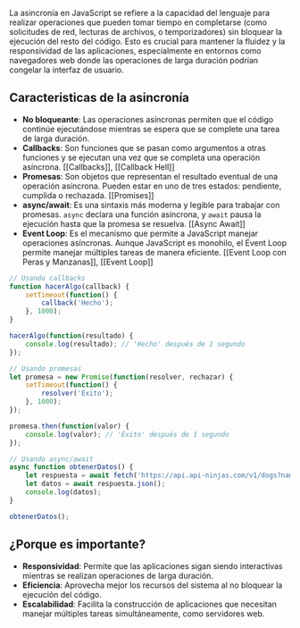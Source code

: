 La asincronía en JavaScript se refiere a la capacidad del lenguaje para realizar operaciones que pueden tomar tiempo en completarse (como solicitudes de red, lecturas de archivos, o temporizadores) sin bloquear la ejecución del resto del código. Esto es crucial para mantener la fluidez y la responsividad de las aplicaciones, especialmente en entornos como navegadores web donde las operaciones de larga duración podrían congelar la interfaz de usuario.

## Caracteristicas de la asincronía
- **No bloqueante**: Las operaciones asíncronas permiten que el código continúe ejecutándose mientras se espera que se complete una tarea de larga duración.
- **Callbacks**: Son funciones que se pasan como argumentos a otras funciones y se ejecutan una vez que se completa una operación asíncrona. [[Callbacks]], [[Callback Hell]]
- **Promesas**: Son objetos que representan el resultado eventual de una operación asíncrona. Pueden estar en uno de tres estados: pendiente, cumplida o rechazada. [[Promises]]
- **async/await**: Es una sintaxis más moderna y legible para trabajar con promesas. `async` declara una función asíncrona, y `await` pausa la ejecución hasta que la promesa se resuelva. [[Async Await]]
- **Event Loop**: Es el mecanismo que permite a JavaScript manejar operaciones asíncronas. Aunque JavaScript es monohilo, el Event Loop permite manejar múltiples tareas de manera eficiente. [[Event Loop con Peras y Manzanas]], [[Event Loop]]

```js
// Usando callbacks
function hacerAlgo(callback) {
    setTimeout(function() {
        callback('Hecho');
    }, 1000);
}

hacerAlgo(function(resultado) {
    console.log(resultado); // 'Hecho' después de 1 segundo
});

// Usando promesas
let promesa = new Promise(function(resolver, rechazar) {
    setTimeout(function() {
        resolver('Éxito');
    }, 1000);
});

promesa.then(function(valor) {
    console.log(valor); // 'Éxito' después de 1 segundo
});

// Usando async/await
async function obtenerDatos() {
    let respuesta = await fetch('https://api.api-ninjas.com/v1/dogs?name=golden retriever');
    let datos = await respuesta.json();
    console.log(datos);
}

obtenerDatos();
```

## ¿Porque es importante?
- **Responsividad**: Permite que las aplicaciones sigan siendo interactivas mientras se realizan operaciones de larga duración.
- **Eficiencia**: Aprovecha mejor los recursos del sistema al no bloquear la ejecución del código.
- **Escalabilidad**: Facilita la construcción de aplicaciones que necesitan manejar múltiples tareas simultáneamente, como servidores web.

